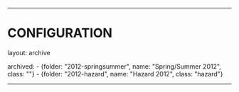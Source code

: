 ---

# CONFIGURATION
layout: archive

archived:
    - {folder: "2012-springsummer", name: "Spring/Summer 2012", class: ""}
    - {folder: "2012-hazard", name: "Hazard 2012", class: "hazard"}

---